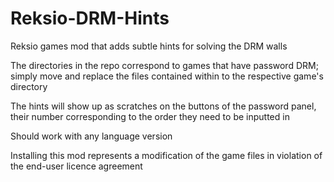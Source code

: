 # Reksio-DRM-Hints
Reksio games mod that adds subtle hints for solving the DRM walls

The directories in the repo correspond to games that have password DRM; simply move and replace the files contained within to the respective game's directory

The hints will show up as scratches on the buttons of the password panel, their number corresponding to the order they need to be inputted in

Should work with any language version

Installing this mod represents a modification of the game files in violation of the end-user licence agreement

